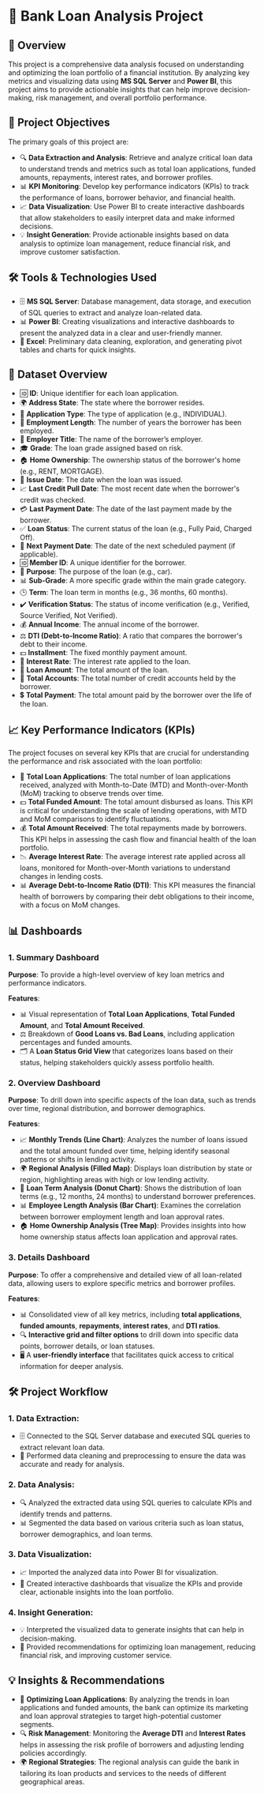  # 🎯 **Bank Loan Analysis Project**

## 📝 **Overview**
This project is a comprehensive data analysis focused on understanding and optimizing the loan portfolio of a financial institution. By analyzing key metrics and visualizing data using **MS SQL Server** and **Power BI**, this project aims to provide actionable insights that can help improve decision-making, risk management, and overall portfolio performance.

## 🎯 **Project Objectives**
The primary goals of this project are:

- 🔍 **Data Extraction and Analysis**: Retrieve and analyze critical loan data to understand trends and metrics such as total loan applications, funded amounts, repayments, interest rates, and borrower profiles.
- 📊 **KPI Monitoring**: Develop key performance indicators (KPIs) to track the performance of loans, borrower behavior, and financial health.
- 📈 **Data Visualization**: Use Power BI to create interactive dashboards that allow stakeholders to easily interpret data and make informed decisions.
- 💡 **Insight Generation**: Provide actionable insights based on data analysis to optimize loan management, reduce financial risk, and improve customer satisfaction.

## 🛠️ **Tools & Technologies Used**
- 🗄️ **MS SQL Server**: Database management, data storage, and execution of SQL queries to extract and analyze loan-related data.
- 📊 **Power BI**: Creating visualizations and interactive dashboards to present the analyzed data in a clear and user-friendly manner.
- 📑 **Excel**: Preliminary data cleaning, exploration, and generating pivot tables and charts for quick insights.

## 📂 **Dataset Overview**
- 🆔 **ID**: Unique identifier for each loan application.
- 🌍 **Address State**: The state where the borrower resides.
- 📝 **Application Type**: The type of application (e.g., INDIVIDUAL).
- 💼 **Employment Length**: The number of years the borrower has been employed.
- 🏢 **Employer Title**: The name of the borrower’s employer.
- 🎓 **Grade**: The loan grade assigned based on risk.
- 🏠 **Home Ownership**: The ownership status of the borrower's home (e.g., RENT, MORTGAGE).
- 📅 **Issue Date**: The date when the loan was issued.
- 📈 **Last Credit Pull Date**: The most recent date when the borrower's credit was checked.
- 💳 **Last Payment Date**: The date of the last payment made by the borrower.
- ✅ **Loan Status**: The current status of the loan (e.g., Fully Paid, Charged Off).
- 📅 **Next Payment Date**: The date of the next scheduled payment (if applicable).
- 🆔 **Member ID**: A unique identifier for the borrower.
- 🎯 **Purpose**: The purpose of the loan (e.g., car).
- 📊 **Sub-Grade**: A more specific grade within the main grade category.
- 🕒 **Term**: The loan term in months (e.g., 36 months, 60 months).
- ✔️ **Verification Status**: The status of income verification (e.g., Verified, Source Verified, Not Verified).
- 💰 **Annual Income**: The annual income of the borrower.
- ⚖️ **DTI (Debt-to-Income Ratio)**: A ratio that compares the borrower's debt to their income.
- 💵 **Installment**: The fixed monthly payment amount.
- 💸 **Interest Rate**: The interest rate applied to the loan.
- 🏦 **Loan Amount**: The total amount of the loan.
- 🔢 **Total Accounts**: The total number of credit accounts held by the borrower.
- 💲 **Total Payment**: The total amount paid by the borrower over the life of the loan.

## 📈 **Key Performance Indicators (KPIs)**
The project focuses on several key KPIs that are crucial for understanding the performance and risk associated with the loan portfolio:

- 📅 **Total Loan Applications**: The total number of loan applications received, analyzed with Month-to-Date (MTD) and Month-over-Month (MoM) tracking to observe trends over time.
- 💵 **Total Funded Amount**: The total amount disbursed as loans. This KPI is critical for understanding the scale of lending operations, with MTD and MoM comparisons to identify fluctuations.
- 💰 **Total Amount Received**: The total repayments made by borrowers. This KPI helps in assessing the cash flow and financial health of the loan portfolio.
- 📉 **Average Interest Rate**: The average interest rate applied across all loans, monitored for Month-over-Month variations to understand changes in lending costs.
- 📊 **Average Debt-to-Income Ratio (DTI)**: This KPI measures the financial health of borrowers by comparing their debt obligations to their income, with a focus on MoM changes.

## 📊 **Dashboards**

### 1. **Summary Dashboard**
**Purpose**: To provide a high-level overview of key loan metrics and performance indicators.

**Features**:
- 📊 Visual representation of **Total Loan Applications**, **Total Funded Amount**, and **Total Amount Received**.
- ⚖️ Breakdown of **Good Loans vs. Bad Loans**, including application percentages and funded amounts.
- 🗂️ A **Loan Status Grid View** that categorizes loans based on their status, helping stakeholders quickly assess portfolio health.

### 2. **Overview Dashboard**
**Purpose**: To drill down into specific aspects of the loan data, such as trends over time, regional distribution, and borrower demographics.

**Features**:
- 📈 **Monthly Trends (Line Chart)**: Analyzes the number of loans issued and the total amount funded over time, helping identify seasonal patterns or shifts in lending activity.
- 🌍 **Regional Analysis (Filled Map)**: Displays loan distribution by state or region, highlighting areas with high or low lending activity.
- 🧁 **Loan Term Analysis (Donut Chart)**: Shows the distribution of loan terms (e.g., 12 months, 24 months) to understand borrower preferences.
- 📊 **Employee Length Analysis (Bar Chart)**: Examines the correlation between borrower employment length and loan approval rates.
- 🏠 **Home Ownership Analysis (Tree Map)**: Provides insights into how home ownership status affects loan application and approval rates.

### 3. **Details Dashboard**
**Purpose**: To offer a comprehensive and detailed view of all loan-related data, allowing users to explore specific metrics and borrower profiles.

**Features**:
- 📊 Consolidated view of all key metrics, including **total applications**, **funded amounts**, **repayments**, **interest rates**, and **DTI ratios**.
- 🔍 **Interactive grid and filter options** to drill down into specific data points, borrower details, or loan statuses.
- 🖥️ A **user-friendly interface** that facilitates quick access to critical information for deeper analysis.

## 🛠️ **Project Workflow**

### **1. Data Extraction:**
- 🗄️ Connected to the SQL Server database and executed SQL queries to extract relevant loan data.
- 🧹 Performed data cleaning and preprocessing to ensure the data was accurate and ready for analysis.

### **2. Data Analysis:**
- 🔍 Analyzed the extracted data using SQL queries to calculate KPIs and identify trends and patterns.
- 📊 Segmented the data based on various criteria such as loan status, borrower demographics, and loan terms.

### **3. Data Visualization:**
- 📈 Imported the analyzed data into Power BI for visualization.
- 🎨 Created interactive dashboards that visualize the KPIs and provide clear, actionable insights into the loan portfolio.

### **4. Insight Generation:**
- 💡 Interpreted the visualized data to generate insights that can help in decision-making.
- 📝 Provided recommendations for optimizing loan management, reducing financial risk, and improving customer service.

## 💡 **Insights & Recommendations**
- 🎯 **Optimizing Loan Applications**: By analyzing the trends in loan applications and funded amounts, the bank can optimize its marketing and loan approval strategies to target high-potential customer segments.
- 🔍 **Risk Management**: Monitoring the **Average DTI** and **Interest Rates** helps in assessing the risk profile of borrowers and adjusting lending policies accordingly.
- 🌍 **Regional Strategies**: The regional analysis can guide the bank in tailoring its loan products and services to the needs of different geographical areas.

